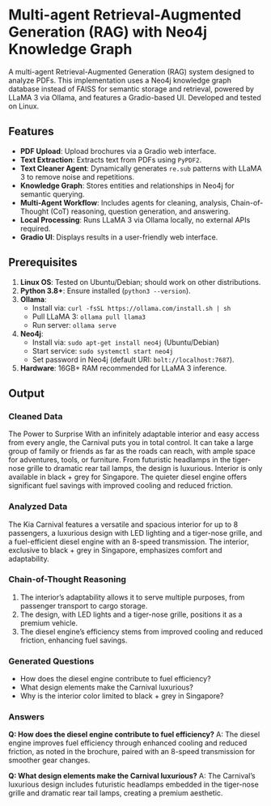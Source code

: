 # Multi-agent Retrieval-Augmented Generation (RAG) with Neo4j Knowledge Graph

A multi-agent Retrieval-Augmented Generation (RAG) system designed to analyze PDFs. This implementation uses a Neo4j knowledge graph database instead of FAISS for semantic storage and retrieval, powered by LLaMA 3 via Ollama, and features a Gradio-based UI. Developed and tested on Linux.

## Features
- **PDF Upload**: Upload brochures via a Gradio web interface.
- **Text Extraction**: Extracts text from PDFs using `PyPDF2`.
- **Text Cleaner Agent**: Dynamically generates `re.sub` patterns with LLaMA 3 to remove noise and repetitions.
- **Knowledge Graph**: Stores entities and relationships in Neo4j for semantic querying.
- **Multi-Agent Workflow**: Includes agents for cleaning, analysis, Chain-of-Thought (CoT) reasoning, question generation, and answering.
- **Local Processing**: Runs LLaMA 3 via Ollama locally, no external APIs required.
- **Gradio UI**: Displays results in a user-friendly web interface.

## Prerequisites
1. **Linux OS**: Tested on Ubuntu/Debian; should work on other distributions.
2. **Python 3.8+**: Ensure installed (`python3 --version`).
3. **Ollama**:
   - Install via: `curl -fsSL https://ollama.com/install.sh | sh`
   - Pull LLaMA 3: `ollama pull llama3`
   - Run server: `ollama serve`
4. **Neo4j**:
   - Install via: `sudo apt-get install neo4j` (Ubuntu/Debian)
   - Start service: `sudo systemctl start neo4j`
   - Set password in Neo4j (default URI: `bolt://localhost:7687`).
5. **Hardware**: 16GB+ RAM recommended for LLaMA 3 inference.

## Output

### Cleaned Data
The Power to Surprise With an infinitely adaptable interior and easy access from every angle, the Carnival puts you in total control. It can take a large group of family or friends as far as the roads can reach, with ample space for adventures, tools, or furniture. From futuristic headlamps in the tiger-nose grille to dramatic rear tail lamps, the design is luxurious. Interior is only available in black + grey for Singapore. The quieter diesel engine offers significant fuel savings with improved cooling and reduced friction.

### Analyzed Data
The Kia Carnival features a versatile and spacious interior for up to 8 passengers, a luxurious design with LED lighting and a tiger-nose grille, and a fuel-efficient diesel engine with an 8-speed transmission. The interior, exclusive to black + grey in Singapore, emphasizes comfort and adaptability.

### Chain-of-Thought Reasoning
1. The interior’s adaptability allows it to serve multiple purposes, from passenger transport to cargo storage.
2. The design, with LED lights and a tiger-nose grille, positions it as a premium vehicle.
3. The diesel engine’s efficiency stems from improved cooling and reduced friction, enhancing fuel savings.

### Generated Questions
- How does the diesel engine contribute to fuel efficiency?
- What design elements make the Carnival luxurious?
- Why is the interior color limited to black + grey in Singapore?

### Answers
**Q: How does the diesel engine contribute to fuel efficiency?**
A: The diesel engine improves fuel efficiency through enhanced cooling and reduced friction, as noted in the brochure, paired with an 8-speed transmission for smoother gear changes.

**Q: What design elements make the Carnival luxurious?**
A: The Carnival’s luxurious design includes futuristic headlamps embedded in the tiger-nose grille and dramatic rear tail lamps, creating a premium aesthetic.

